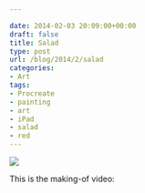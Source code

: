 ```yaml
---

date: 2014-02-03 20:09:00+00:00
draft: false
title: Salad
type: post
url: /blog/2014/2/salad
categories:
- Art
tags:
- Procreate
- painting
- art
- iPad
- salad
- red
---
```


![](/images/2014-02-03-20142salad/image.jpg)

  



This is the making-of video:


 
   
